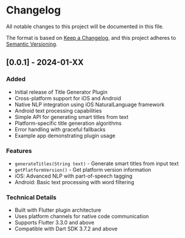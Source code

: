 # Changelog

All notable changes to this project will be documented in this file.

The format is based on [Keep a Changelog](https://keepachangelog.com/en/1.0.0/),
and this project adheres to [Semantic Versioning](https://semver.org/spec/v2.0.0.html).

## [0.0.1] - 2024-01-XX

### Added
- Initial release of Title Generator Plugin
- Cross-platform support for iOS and Android
- Native NLP integration using iOS NaturalLanguage framework
- Android text processing capabilities
- Simple API for generating smart titles from text
- Platform-specific title generation algorithms
- Error handling with graceful fallbacks
- Example app demonstrating plugin usage

### Features
- `generateTitles(String text)` - Generate smart titles from input text
- `getPlatformVersion()` - Get platform version information
- iOS: Advanced NLP with part-of-speech tagging
- Android: Basic text processing with word filtering

### Technical Details
- Built with Flutter plugin architecture
- Uses platform channels for native code communication
- Supports Flutter 3.3.0 and above
- Compatible with Dart SDK 3.7.2 and above
